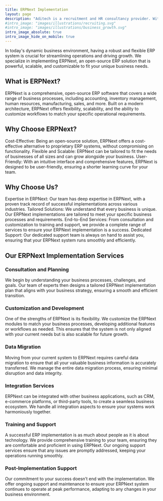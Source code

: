 ```yaml
---
title: ERPNext Implementation
layout: page
description: "Aditech is a recruitment and HR consultancy provider. With more than 16 years of experience, we hire across all domains: SAP, Manufacturing, full-stack/front-end/back-end/blockchain developers."
#intro_image: "images/illustrations/recruiting.svg"
#intro_image: "images/illustrations/business_growth.svg"
intro_image_absolute: true
intro_image_hide_on_mobile: true
---
```


In today's dynamic business environment, having a robust and flexible ERP system is crucial for streamlining operations and driving growth. We specialize in implementing ERPNext, an open-source ERP solution that is powerful, scalable, and customizable to fit your unique business needs.
## What is ERPNext?
ERPNext is a comprehensive, open-source ERP software that covers a wide range of business processes, including accounting, inventory management, human resources, manufacturing, sales, and more. Built on a modern architecture, ERPNext offers flexibility, scalability, and the ability to customize workflows to match your specific operational requirements.
## Why Choose ERPNext?
Cost-Effective: Being an open-source solution, ERPNext offers a cost-effective alternative to proprietary ERP systems, without compromising on functionality.
Flexible and Scalable: ERPNext can be tailored to fit the needs of businesses of all sizes and can grow alongside your business.
User-Friendly: With an intuitive interface and comprehensive features, ERPNext is designed to be user-friendly, ensuring a shorter learning curve for your team.
## Why Choose Us?
Expertise in ERPNext: Our team has deep expertise in ERPNext, with a proven track record of successful implementations across various industries.
Tailored Solutions: We understand that every business is unique. Our ERPNext implementations are tailored to meet your specific business processes and requirements.
End-to-End Services: From consultation and customization to training and support, we provide a complete range of services to ensure your ERPNext implementation is a success.
Dedicated Support: Our dedicated support team is always on hand to assist you, ensuring that your ERPNext system runs smoothly and efficiently.
## Our ERPNext Implementation Services
### Consultation and Planning
We begin by understanding your business processes, challenges, and goals. Our team of experts then designs a tailored ERPNext implementation plan that aligns with your business strategy, ensuring a smooth and efficient transition.
### Customization and Development
One of the strengths of ERPNext is its flexibility. We customize the ERPNext modules to match your business processes, developing additional features or workflows as needed. This ensures that the system is not only aligned with your current needs but is also scalable for future growth.
### Data Migration
Moving from your current system to ERPNext requires careful data migration to ensure that all your valuable business information is accurately transferred. We manage the entire data migration process, ensuring minimal disruption and data integrity.
### Integration Services
ERPNext can be integrated with other business applications, such as CRM, e-commerce platforms, or third-party tools, to create a seamless business ecosystem. We handle all integration aspects to ensure your systems work harmoniously together.
### Training and Support
A successful ERP implementation is as much about people as it is about technology. We provide comprehensive training to your team, ensuring they are comfortable and proficient in using ERPNext. Our ongoing support services ensure that any issues are promptly addressed, keeping your operations running smoothly.
### Post-Implementation Support
Our commitment to your success doesn’t end with the implementation. We offer ongoing support and maintenance to ensure your ERPNext system continues to operate at peak performance, adapting to any changes in your business environment.


